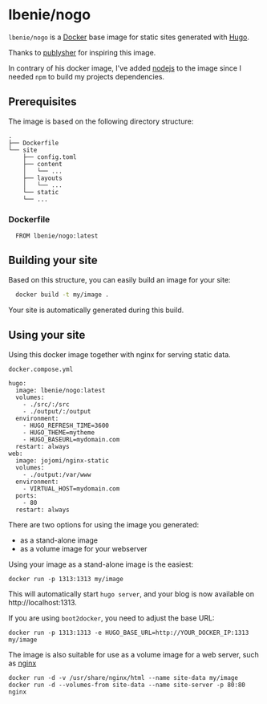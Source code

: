 # lbenie/nogo

`lbenie/nogo` is a [Docker](https://www.docker.io) base image for static sites generated with [Hugo](http://gohugo.io).

Thanks to [publysher](https://github.com/publysher) for inspiring this image.

In contrary of his docker image, I've added [nodejs](https://nodejs.org/) to the image since I needed `npm` to build my projects dependencies.

## Prerequisites

The image is based on the following directory structure:

	.
	├── Dockerfile
	└── site
	    ├── config.toml
	    ├── content
	    │   └── ...
	    ├── layouts
	    │   └── ...
	    └── static
		└── ...

### Dockerfile

```Docker
  FROM lbenie/nogo:latest
```

## Building your site

Based on this structure, you can easily build an image for your site:
```sh
  docker build -t my/image .
```
Your site is automatically generated during this build. 

## Using your site

Using this docker image together with nginx for serving static data.

`docker.compose.yml`
```Docker
hugo:
  image: lbenie/nogo:latest
  volumes:
    - ./src/:/src
    - ./output/:/output
  environment:
    - HUGO_REFRESH_TIME=3600
    - HUGO_THEME=mytheme
    - HUGO_BASEURL=mydomain.com
  restart: always
web:
  image: jojomi/nginx-static
  volumes:
    - ./output:/var/www
  environment:
    - VIRTUAL_HOST=mydomain.com
  ports:
    - 80
  restart: always
```

There are two options for using the image you generated: 

- as a stand-alone image
- as a volume image for your webserver

Using your image as a stand-alone image is the easiest:

	docker run -p 1313:1313 my/image

This will automatically start `hugo server`, and your blog is now available on http://localhost:1313. 

If you are using `boot2docker`, you need to adjust the base URL: 

	docker run -p 1313:1313 -e HUGO_BASE_URL=http://YOUR_DOCKER_IP:1313 my/image

The image is also suitable for use as a volume image for a web server, such as [nginx](https://registry.hub.docker.com/_/nginx/)

	docker run -d -v /usr/share/nginx/html --name site-data my/image
	docker run -d --volumes-from site-data --name site-server -p 80:80 nginx
